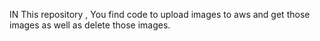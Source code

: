 IN This repository , You find code to upload images to aws and get those images as well as delete those images.
